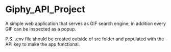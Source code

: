 # Giphy_API_Project

A simple web application that serves as GIF search engine, in addition every GIF can be inspected as a popup.

P.S. .env file should be created outside of src folder and populated with the API key to make the app functional.
